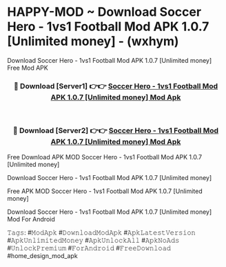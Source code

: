 # HAPPY-MOD ~ Download Soccer Hero - 1vs1 Football Mod APK 1.0.7 [Unlimited money] - (wxhym)
Download Soccer Hero - 1vs1 Football Mod APK 1.0.7 [Unlimited money] Free Mod APK

<div align="center">
<h3>🔴 Download [Server1] 👉👉 <a href="https://apk-comot.site?title=Soccer_Hero_-_1vs1_Football_Mod_APK_1.0.7_[Unlimited_money]">Soccer Hero - 1vs1 Football Mod APK 1.0.7 [Unlimited money] Mod Apk</a></h3><br>

<h3>🔴 Download [Server2] 👉👉 <a href="https://apk-comot.site?title=Soccer_Hero_-_1vs1_Football_Mod_APK_1.0.7_[Unlimited_money]">Soccer Hero - 1vs1 Football Mod APK 1.0.7 [Unlimited money] Mod Apk</a></h3>
</div>


Free Download APK MOD Soccer Hero - 1vs1 Football Mod APK 1.0.7 [Unlimited money]

Download Soccer Hero - 1vs1 Football Mod APK 1.0.7 [Unlimited money] 

Free APK MOD Soccer Hero - 1vs1 Football Mod APK 1.0.7 [Unlimited money] 

Download Soccer Hero - 1vs1 Football Mod APK 1.0.7 [Unlimited money] Mod For Android

𝚃𝚊𝚐𝚜: #𝙼𝚘𝚍𝙰𝚙𝚔 #𝙳𝚘𝚠𝚗𝚕𝚘𝚊𝚍𝙼𝚘𝚍𝙰𝚙𝚔 #𝙰𝚙𝚔𝙻𝚊𝚝𝚎𝚜𝚝𝚅𝚎𝚛𝚜𝚒𝚘𝚗 #𝙰𝚙𝚔𝚄𝚗𝚕𝚒𝚖𝚒𝚝𝚎𝚍𝙼𝚘𝚗𝚎𝚢 #𝙰𝚙𝚔𝚄𝚗𝚕𝚘𝚌𝚔𝙰𝚕𝚕 #𝙰𝚙𝚔𝙽𝚘𝙰𝚍𝚜 #𝚄𝚗𝚕𝚘𝚌𝚔𝙿𝚛𝚎𝚖𝚒𝚞𝚖 #𝙵𝚘𝚛𝙰𝚗𝚍𝚛𝚘𝚒𝚍 #𝙵𝚛𝚎𝚎𝙳𝚘𝚠𝚗𝚕𝚘𝚊𝚍 #home_design_mod_apk